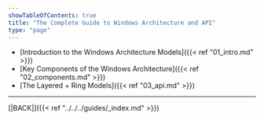 ```yaml
---
showTableOfContents: true
title: "The Complete Guide to Windows Architecture and API"
type: "page"
---
```


- [Introduction to the Windows Architecture Models]({{< ref "01_intro.md" >}})
- [Key Components of the Windows Architecture]({{< ref "02_components.md" >}})
- [The Layered + Ring Models]({{< ref "03_api.md" >}})




---
[|BACK|]({{< ref "../../../guides/_index.md" >}})
